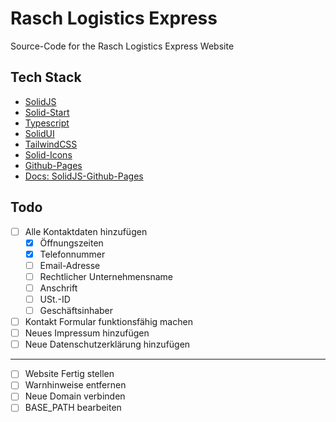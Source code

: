 # Rasch Logistics Express
Source-Code for the Rasch Logistics Express Website

## Tech Stack
- [SolidJS](https://www.solidjs.com/)
- [Solid-Start](https://github.com/solidjs/solid-start)
- [Typescript](https://www.typescriptlang.org/)
- [SolidUI](https://www.solid-ui.com/)
- [TailwindCSS](https://tailwindcss.com/)
- [Solid-Icons](https://solid-icons.vercel.app/)
- [Github-Pages](https://pages.github.com/)
- [Docs: SolidJS-Github-Pages](https://dev.to/lexlohr/deploy-a-solid-start-app-on-github-pages-2l2l)

## Todo
- [ ] Alle Kontaktdaten hinzufügen
  - [x] Öffnungszeiten
  - [x] Telefonnummer
  - [ ] Email-Adresse
  - [ ] Rechtlicher Unternehmensname
  - [ ] Anschrift
  - [ ] USt.-ID
  - [ ] Geschäftsinhaber
- [ ] Kontakt Formular funktionsfähig machen 
- [ ] Neues Impressum hinzufügen
- [ ] Neue Datenschutzerklärung hinzufügen
---
- [ ] Website Fertig stellen
- [ ] Warnhinweise entfernen
- [ ] Neue Domain verbinden
- [ ] BASE_PATH bearbeiten